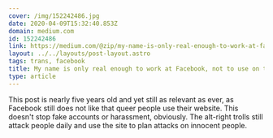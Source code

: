 ```yaml
---
cover: /img/152242486.jpg
date: 2020-04-09T15:32:40.853Z
domain: medium.com
id: 152242486
link: https://medium.com/@zip/my-name-is-only-real-enough-to-work-at-facebook-not-to-use-on-the-site-c37daf3f4b03
layout: ../../layouts/post-layout.astro
tags: trans, facebook
title: My name is only real enough to work at Facebook, not to use on the site
type: article
---
```


This post is nearly five years old and yet still as relevant as ever, as Facebook still does not like that queer people use their website. This doesn't stop fake accounts or harassment, obviously. The alt-right trolls still attack people daily and use the site to plan attacks on innocent people.
